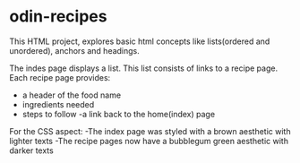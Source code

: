 # odin-recipes
This HTML project, explores basic html concepts like lists(ordered and unordered), anchors and headings. 

The indes page displays a list. This list consists of links to a recipe page. 
Each recipe page provides:
- a header of the food name
- ingredients needed
- steps to follow
-a link back to the home(index) page

For the CSS aspect:
-The index page was styled with a brown aesthetic with lighter texts
-The recipe pages now have a bubblegum green aesthetic with darker texts